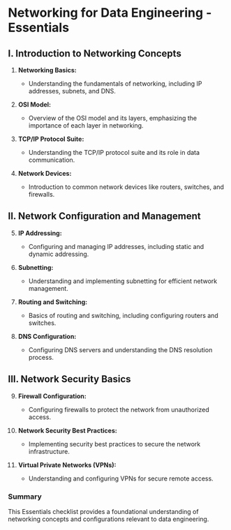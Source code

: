 # Networking for Data Engineering - Essentials

## I. Introduction to Networking Concepts

1. **Networking Basics:**
   - Understanding the fundamentals of networking, including IP addresses, subnets, and DNS.

2. **OSI Model:**
   - Overview of the OSI model and its layers, emphasizing the importance of each layer in networking.

3. **TCP/IP Protocol Suite:**
   - Understanding the TCP/IP protocol suite and its role in data communication.

4. **Network Devices:**
   - Introduction to common network devices like routers, switches, and firewalls.

## II. Network Configuration and Management

5. **IP Addressing:**
   - Configuring and managing IP addresses, including static and dynamic addressing.

6. **Subnetting:**
   - Understanding and implementing subnetting for efficient network management.

7. **Routing and Switching:**
   - Basics of routing and switching, including configuring routers and switches.

8. **DNS Configuration:**
   - Configuring DNS servers and understanding the DNS resolution process.

## III. Network Security Basics

9. **Firewall Configuration:**
    - Configuring firewalls to protect the network from unauthorized access.

10. **Network Security Best Practices:**
    - Implementing security best practices to secure the network infrastructure.

11. **Virtual Private Networks (VPNs):**
    - Understanding and configuring VPNs for secure remote access.

### Summary

This Essentials checklist provides a foundational understanding of networking concepts and configurations relevant to data engineering.
